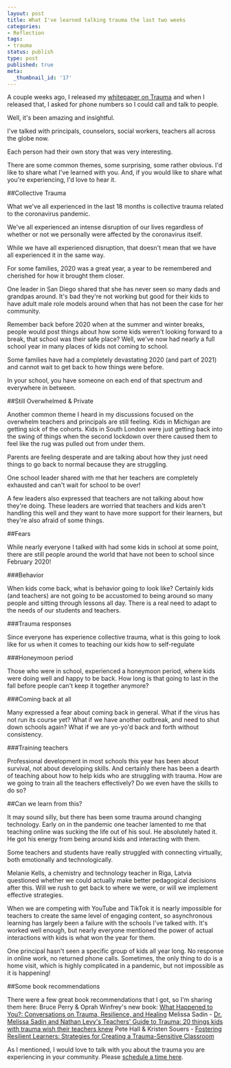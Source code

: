 ```yaml
---
layout: post
title: What I've learned talking trauma the last two weeks
categories:
- Reflection
tags:
- trauma
status: publish
type: post
published: true
meta:
  _thumbnail_id: '17'
---
```


A couple weeks ago, I released my 
[whitepaper on Trauma](https://pages.jethrojones.com) and when I released that, I asked for phone numbers so I could call and talk to people.

Well, it's been amazing and insightful.

I've talked with principals, counselors, social workers, teachers all across the globe now.

Each person had their own story that was very interesting.

There are some common themes, some surprising, some rather obvious. I'd like to share what I've learned with you. And, if you would like to share what you're experiencing, I'd love to hear it.

##Collective Trauma


What we've all experienced in the last 18 months is collective trauma related to the coronavirus pandemic.

We've all experienced an intense disruption of our lives regardless of whether or not we personally were affected by the coronavirus itself.

While we have all experienced disruption, that doesn't mean that we have all experienced it in the same way.

For some families, 2020 was a great year, a year to be remembered and cherished for how it brought them closer.

One leader in San Diego shared that she has never seen so many dads and grandpas around. It's bad they're not working but good for their kids to have adult male role models around when that has not been the case for her community.

Remember back before 2020 when at the summer and winter breaks, people would post things about how some kids weren't looking forward to a break, that school was their safe place? Well, we've now had nearly a full school year in many places of kids not coming to school.

Some families have had a completely devastating 2020 (and part of 2021) and cannot wait to get back to how things were before.

In your school, you have someone on each end of that spectrum and everywhere in between.

##Still Overwhelmed & Private


Another common theme I heard in my discussions focused on the overwhelm teachers and principals are still feeling. Kids in Michigan are getting sick of the cohorts. Kids in South London were just getting back into the swing of things when the second lockdown over there caused them to feel like the rug was pulled out from under them.

Parents are feeling desperate and are talking about how they just need things to go back to normal because they are struggling.

One school leader shared with me that her teachers are completely exhausted and can't wait for school to be over!

A few leaders also expressed that teachers are not talking about how they're doing. These leaders are worried that teachers and kids aren't handling this well and they want to have more support for their learners, but they're also afraid of some things.

##Fears


While nearly everyone I talked with had some kids in school at some point, there are still people around the world that have not been to school since February 2020!

###Behavior


When kids come back, what is behavior going to look like? Certainly kids (and teachers) are not going to be accustomed to being around so many people and sitting through lessons all day. There is a real need to adapt to the needs of our students and teachers.

###Trauma responses


Since everyone has experience collective trauma, what is this going to look like for us when it comes to teaching our kids how to self-regulate

###Honeymoon period


Those who were in school, experienced a honeymoon period, where kids were doing well and happy to be back. How long is that going to last in the fall before people can't keep it together anymore?

###Coming back at all


Many expressed a fear about coming back in general. What if the virus has not run its course yet? What if we have another outbreak, and need to shut down schools again? What if we are yo-yo'd back and forth without consistency.

###Training teachers


Professional development in most schools this year has been about survival, not about developing skills. And certainly there has been a dearth of teaching about how to help kids who are struggling with trauma. How are we going to train all the teachers effectively? Do we even have the skills to do so?

##Can we learn from this?


It may sound silly, but there has been some trauma around changing technology. Early on in the pandemic one teacher lamented to me that teaching online was sucking the life out of his soul. He absolutely hated it. He got his energy from being around kids and interacting with them.

Some teachers and students have really struggled with connecting virtually, both emotionally and technologically.

Melanie Kells, a chemistry and technology teacher in Riga, Latvia questioned whether we could actually make better pedagogical decisions after this. Will we rush to get back to where we were, or will we implement effective strategies.

When we are competing with YouTube and TikTok it is nearly impossible for teachers to create the same level of engaging content, so asynchronous learning has largely been a failure with the schools I've talked with. It's worked well enough, but nearly everyone mentioned the power of actual interactions with kids is what won the year for them.

One principal hasn't seen a specific group of kids all year long. No response in online work, no returned phone calls. Sometimes, the only thing to do is a home visit, which is highly complicated in a pandemic, but not impossible as it is happening!

##Some book recommendations


There were a few great book recommendations that I got, so I'm sharing them here:
Bruce Perry & Oprah Winfrey's new book: 
[What Happened to You?: Conversations on Trauma, Resilience, and Healing](https://amzn.to/3yUOpYP)
Melissa Sadin - 
[Dr. Melissa Sadin and Nathan Levy's Teachers' Guide to Trauma: 20 things kids with trauma wish their teachers knew](https://amzn.to/3wW5ik7)
Pete Hall & Kristen Souers - 
[Fostering Resilient Learners: Strategies for Creating a Trauma-Sensitive Classroom](https://amzn.to/3wQ1ErH)

As I mentioned, I would love to talk with you about the trauma you are experiencing in your community. Please 
[schedule a time here](http://calendly.com/jethro-jones/let-s-talk-trauma).
